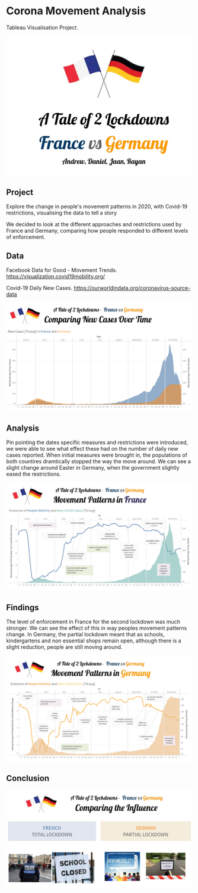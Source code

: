 # Corona Movement Analysis
Tableau Visualisation Project.

![A Tale of 2 Lockdowns](Images/TaleOf2Lockdowns_1.png)

## Project

Explore the change in people's movement patterns in 2020, with Covid-19 restrictions, visualising the data to tell a story

We decided to look at the different approaches and restrictions used by France and Germany, comparing how people responded to different levels of enforcement.


## Data

Facebook Data for Good - Movement Trends. https://visualization.covid19mobility.org/

Covid-19 Daily New Cases. https://ourworldindata.org/coronavirus-source-data

![A Tale of 2 Lockdowns](Images/TaleOf2Lockdowns_2.png)

## Analysis

Pin pointing the dates specific measures and restrictions were introduced, we were able to see what effect these had on the number of daily new cases reported.
When initial measures were brought in, the populations of both countires dramtically stopped the way the move around. We can see a slight change around Easter in Germany, when the government slightly eased the restrictions.

![A Tale of 2 Lockdowns](Images/TaleOf2Lockdowns_3.png)

## Findings

The level of enforcement in France for the second lockdown was much stronger. We can see the effect of this in way peoples movement patterns change. In Germany, the partial lockdown meant that as schools, kindergartens and non essential shops remain open, although there is a slight reduction, people are still moving around.

![A Tale of 2 Lockdowns](Images/TaleOf2Lockdowns_4.png)

## Conclusion

![A Tale of 2 Lockdowns](Images/TaleOf2Lockdowns_5.png)




